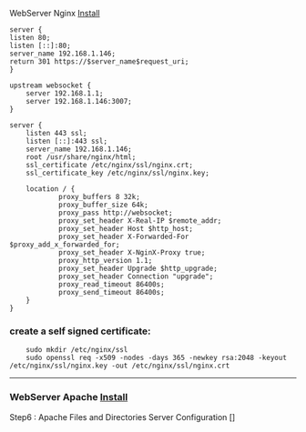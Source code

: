 WebServer Nginx
[Install](https://www.digitalocean.com/community/tutorials/how-to-install-nginx-on-debian-10)

```
server {
listen 80;
listen [::]:80;
server_name 192.168.1.146;
return 301 https://$server_name$request_uri;
}

upstream websocket {
    server 192.168.1.1;
    server 192.168.1.146:3007;
}

server {
    listen 443 ssl;
    listen [::]:443 ssl;
    server_name 192.168.1.146;
    root /usr/share/nginx/html;
    ssl_certificate /etc/nginx/ssl/nginx.crt;
    ssl_certificate_key /etc/nginx/ssl/nginx.key;    

    location / {
            proxy_buffers 8 32k;
            proxy_buffer_size 64k;
            proxy_pass http://websocket;
            proxy_set_header X-Real-IP $remote_addr;
            proxy_set_header Host $http_host;
            proxy_set_header X-Forwarded-For $proxy_add_x_forwarded_for;
            proxy_set_header X-NginX-Proxy true;
            proxy_http_version 1.1;
            proxy_set_header Upgrade $http_upgrade;
            proxy_set_header Connection "upgrade";
            proxy_read_timeout 86400s;
            proxy_send_timeout 86400s;
    }
}

```


### create a self signed certificate:
```
    sudo mkdir /etc/nginx/ssl
    sudo openssl req -x509 -nodes -days 365 -newkey rsa:2048 -keyout /etc/nginx/ssl/nginx.key -out /etc/nginx/ssl/nginx.crt
```

---

### WebServer Apache [Install](https://www.digitalocean.com/community/tutorials/how-to-install-the-apache-web-server-on-debian-11)

Step6 : 
Apache Files and Directories
Server Configuration 
[]
